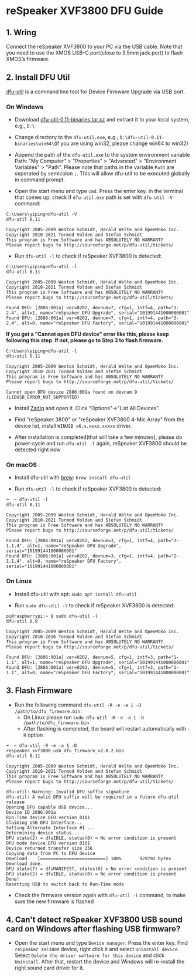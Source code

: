 # reSpeaker XVF3800 DFU Guide

## 1. Wring

Connect the reSpeaker XVF3800 to your PC via the USB cable. Note that you need to use the XMOS USB-C port(close to 3.5mm jack port) to flash XMOS’s firmware.


## 2. Install DFU Util

[dfu-util](http://dfu-util.sourceforge.net/) is a command line tool for Device Firmware Upgrade via USB port.

### On Windows

- Download [dfu-util-0.11-binaries.tar.xz](https://dfu-util.sourceforge.net/releases/dfu-util-0.11-binaries.tar.xz) and extract it to your local system, e.g., `D:\`

- Change directory to the `dfu-util.exe`, e.g., `D:\dfu-util-0.11-binaries\win64\`(if you are using win32, please change win64 to win32)

- Append the path of the `dfu-util.exe` to the system environment variable Path: "My Computer" > "Properties" > "Advanced" > "Environment Variables" > "Path". Please note that paths in the variable `Path` are seperated by semicolon `;`. This will allow dfu-util to be executed globally in command prompt.

- Open the start menu and type `cmd`. Press the enter key. In the terminal that comes up, check if `dfu-util.exe` path is set with `dfu-util -V` command:
```
C:\Users\yiping>dfu-util -V
dfu-util 0.11

Copyright 2005-2009 Weston Schmidt, Harald Welte and OpenMoko Inc.
Copyright 2010-2021 Tormod Volden and Stefan Schmidt
This program is Free Software and has ABSOLUTELY NO WARRANTY
Please report bugs to http://sourceforge.net/p/dfu-util/tickets/

```

- Run `dfu-util -l` to check if reSpeaker XVF3800 is detected: 
```
C:\Users\yiping>dfu-util -l
dfu-util 0.11

Copyright 2005-2009 Weston Schmidt, Harald Welte and OpenMoko Inc.
Copyright 2010-2021 Tormod Volden and Stefan Schmidt
This program is Free Software and has ABSOLUTELY NO WARRANTY
Please report bugs to http://sourceforge.net/p/dfu-util/tickets/

Found DFU: [2886:001a] ver=0202, devnum=7, cfg=1, intf=4, path="3-2.4", alt=1, name="reSpeaker DFU Upgrade", serial="101991441000000001"
Found DFU: [2886:001a] ver=0202, devnum=7, cfg=1, intf=4, path="3-2.4", alt=0, name="reSpeaker DFU Factory", serial="101991441000000001"
```
**If you get a "Cannot open DFU device" error like this, please keep following this step. If not, please go to Step 3 to flash firmware.**
```
C:\Users\yiping>dfu-util -l
dfu-util 0.11

Copyright 2005-2009 Weston Schmidt, Harald Welte and OpenMoko Inc.
Copyright 2010-2021 Tormod Volden and Stefan Schmidt
This program is Free Software and has ABSOLUTELY NO WARRANTY
Please report bugs to http://sourceforge.net/p/dfu-util/tickets/

Cannot open DFU device 2886:001a found on devnum 9 (LIBUSB_ERROR_NOT_SUPPORTED)
```
- Install [Zadig](https://zadig.akeo.ie/) and open it. Click "Options"->"List All Devices".

- Find "reSpeaker 3800" or "reSpeaker XVF3800 4-Mic Array" from the device list, install `WINUSB v6.x.xxxx.xxxxx` driver. 

- After installation is completed(that will take a few minutes), please do power-cycle and run `dfu-util -l` again, reSpeaker XVF3800 should be detected right now


### On macOS

- Install dfu-util with [brew](https://brew.sh/): `brew install dfu-util`

- Run `dfu-util -l` to check if reSpeaker XVF3800 is detected: 
```
➜  ~ dfu-util -l
dfu-util 0.11

Copyright 2005-2009 Weston Schmidt, Harald Welte and OpenMoko Inc.
Copyright 2010-2021 Tormod Volden and Stefan Schmidt
This program is Free Software and has ABSOLUTELY NO WARRANTY
Please report bugs to http://sourceforge.net/p/dfu-util/tickets/

Found DFU: [2886:001a] ver=0202, devnum=3, cfg=1, intf=4, path="2-1.1.4", alt=1, name="reSpeaker DFU Upgrade", serial="101991441000000001"
Found DFU: [2886:001a] ver=0202, devnum=3, cfg=1, intf=4, path="2-1.1.4", alt=0, name="reSpeaker DFU Factory", serial="101991441000000001"
```


### On Linux

- Install dfu-util with apt: `sudo apt install dfu-util`

- Run `sudo dfu-util -l` to check if reSpeaker XVF3800 is detected: 

```
pi@raspberrypi:~ $ sudo dfu-util -l
dfu-util 0.9

Copyright 2005-2009 Weston Schmidt, Harald Welte and OpenMoko Inc.
Copyright 2010-2016 Tormod Volden and Stefan Schmidt
This program is Free Software and has ABSOLUTELY NO WARRANTY
Please report bugs to http://sourceforge.net/p/dfu-util/tickets/

Found DFU: [2886:001a] ver=0202, devnum=5, cfg=1, intf=3, path="1-1.1", alt=1, name="reSpeaker DFU Upgrade", serial="101991441000000001"
Found DFU: [2886:001a] ver=0202, devnum=5, cfg=1, intf=3, path="1-1.1", alt=0, name="reSpeaker DFU Factory", serial="101991441000000001"
```

## 3. Flash Firmware

- Run the following command `dfu-util -R -e -a 1 -D /path/to/dfu_firmware.bin`:
    - On Linux please run `sudo dfu-util -R -e -a 1 -D /path/to/dfu_firmware.bin`
    - After flashing is completed, the board will restart automatically with `-R` option

```
➜  ~ dfu-util -R -e -a 1 -D respeaker_xvf3800_usb_dfu_firmware_v2.0.2.bin 
dfu-util 0.11

Copyright 2005-2009 Weston Schmidt, Harald Welte and OpenMoko Inc.
Copyright 2010-2021 Tormod Volden and Stefan Schmidt
This program is Free Software and has ABSOLUTELY NO WARRANTY
Please report bugs to http://sourceforge.net/p/dfu-util/tickets/

dfu-util: Warning: Invalid DFU suffix signature
dfu-util: A valid DFU suffix will be required in a future dfu-util release
Opening DFU capable USB device...
Device ID 2886:001a
Run-Time device DFU version 0101
Claiming USB DFU Interface...
Setting Alternate Interface #1 ...
Determining device status...
DFU state(2) = dfuIDLE, status(0) = No error condition is present
DFU mode device DFU version 0101
Device returned transfer size 256
Copying data from PC to DFU device
Download	[=========================] 100%       929792 bytes
Download done.
DFU state(7) = dfuMANIFEST, status(0) = No error condition is present
DFU state(2) = dfuIDLE, status(0) = No error condition is present
Done!
Resetting USB to switch back to Run-Time mode

```

- Check the firmware version again with `dfu-util -l` command, to make sure the new firmware is flashed 


## 4. Can't detect reSpeaker XVF3800 USB sound card on Windows after flashing USB firmware?

- Open the start menu and type `Device manager`. Press the enter key. Find `reSpeaker XVF3800` device, right click it and select `Uninstall device`. Select `Delete the driver software for this device` and click `Uninstall`. After that, restart the device and Windows will re-install the right sound card driver for it.